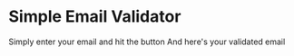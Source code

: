 # Simple Email Validator

Simply enter your email and hit the button
And here's your validated email 
